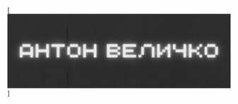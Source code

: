 [![Header](https://github.com/TonyCrafter/tonycrafter/blob/main/%D0%90%D0%BD%D1%82%D0%BE%D0%BD%20%D0%92%D0%B5%D0%BB%D0%B8%D1%87%D0%BA%D0%BE.png)]
